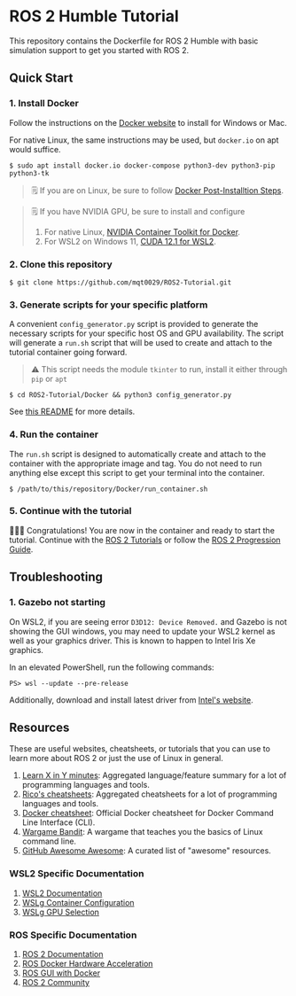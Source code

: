 # ROS 2 Humble Tutorial

This repository contains the Dockerfile for ROS 2 Humble with basic simulation support to get you
started with ROS 2.

## Quick Start

### 1. Install Docker

Follow the instructions on the [Docker website](https://docs.docker.com/get-docker/) to install for
Windows or Mac.

For native Linux, the same instructions may be used, but `docker.io` on apt would suffice.

```console
$ sudo apt install docker.io docker-compose python3-dev python3-pip python3-tk
```

> 🗒️ If you are on Linux, be sure to follow [Docker Post-Installtion
> Steps](https://docs.docker.com/engine/install/linux-postinstall/).

> :spiral_notepad: If you have NVIDIA GPU, be sure to install and configure
> 1. For native Linux, [NVIDIA Container Toolkit for
Docker](https://docs.nvidia.com/datacenter/cloud-native/container-toolkit/latest/install-guide.html#installing-with-apt).
> 2. For WSL2 on Windows 11, [CUDA 12.1 for WSL2](https://developer.nvidia.com/cuda-12-1-0-download-archive?target_os=Linux&target_arch=x86_64&Distribution=WSL-Ubuntu&target_version=2.0&target_type=deb_local).

### 2. Clone this repository

```console
$ git clone https://github.com/mqt0029/ROS2-Tutorial.git
```

### 3. Generate scripts for your specific platform

A convenient `config_generator.py` script is provided to generate the necessary scripts for your
specific host OS and GPU availability. The script will generate a `run.sh` script that will be used
to create and attach to the tutorial container going forward.

> :warning: This script needs the module `tkinter` to run, install it either through `pip` or `apt`

```console
$ cd ROS2-Tutorial/Docker && python3 config_generator.py
```

See [this README](Docker/README.md) for more details.

### 4. Run the container

The `run.sh` script is designed to automatically create and attach to the container with the
appropriate image and tag. You do not need to run anything else except this script to get your
terminal into the container.

```console
$ /path/to/this/repository/Docker/run_container.sh
```

### 5. Continue with the tutorial

🎉🎉🎉 Congratulations! You are now in the container and ready to start the tutorial. Continue with the [ROS
2 Tutorials](https://docs.ros.org/en/humble/Tutorials.html) or follow the [ROS 2 Progression Guide](GUIDES.md).

## Troubleshooting

### 1. Gazebo not starting

On WSL2, if you are seeing error `D3D12: Device Removed.` and Gazebo is not showing the GUI windows,
you may need to update your WSL2 kernel as well as your graphics driver. This is known to happen to Intel Iris Xe graphics.

In an elevated PowerShell, run the following commands:

```console
PS> wsl --update --pre-release
```

Additionally, download and install latest driver from [Intel's
website](https://www.intel.com/content/www/us/en/download/785597/intel-arc-iris-xe-graphics-windows.html?wapkw=Iris%20Xe).

## Resources

These are useful websites, cheatsheets, or tutorials that you can use to learn more about ROS 2 or
just the use of Linux in general.

1. [Learn X in Y minutes](https://learnxinyminutes.com): Aggregated language/feature summary for a
   lot of programming languages and tools.
2. [Rico's cheatsheets](https://devhints.io): Aggregated cheatsheets for a lot of programming
   languages and tools.
3. [Docker cheatsheet](https://docs.docker.com/get-started/docker_cheatsheet.pdf): Official Docker
   cheatsheet for Docker Command Line Interface (CLI).
4. [Wargame Bandit](https://overthewire.org/wargames/bandit/): A wargame that teaches you the basics
   of Linux command line.
5. [GitHub Awesome Awesome](https://github.com/sindresorhus/awesome): A curated list of "awesome" resources.

### WSL2 Specific Documentation

1. [WSL2 Documentation](https://docs.microsoft.com/en-us/windows/wsl)
2. [WSLg Container Configuration](https://github.com/microsoft/wslg/blob/main/samples/container/Containers.md)
3. [WSLg GPU Selection](https://github.com/microsoft/wslg/wiki/GPU-selection-in-WSLg)

### ROS Specific Documentation

1. [ROS 2 Documentation](https://docs.ros.org/en/humble/index.html)
2. [ROS Docker Hardware Acceleration](http://wiki.ros.org/docker/Tutorials/Hardware%20Acceleration)
3. [ROS GUI with Docker](http://wiki.ros.org/docker/Tutorials/GUI)
4. [ROS 2 Community](https://discourse.ros.org/)
